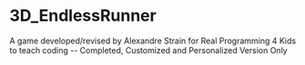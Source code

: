 # 3D_EndlessRunner
A game developed/revised by Alexandre Strain for Real Programming 4 Kids to teach coding -- Completed, Customized and Personalized Version Only
